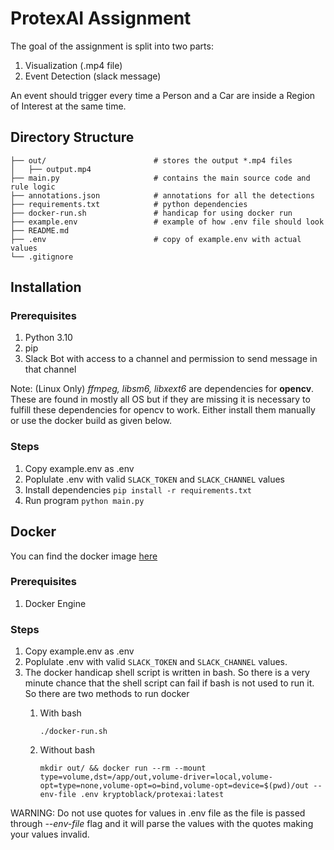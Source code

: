 # ProtexAI Assignment

The goal of the assignment is split into two parts:
1. Visualization (.mp4 file)
2. Event Detection (slack message)

An event should trigger every time a Person and a Car are inside a Region of Interest at the same time.

## Directory Structure
```
├── out/                        # stores the output *.mp4 files
│   ├── output.mp4              
├── main.py                     # contains the main source code and rule logic
├── annotations.json            # annotations for all the detections
├── requirements.txt            # python dependencies
├── docker-run.sh               # handicap for using docker run
├── example.env                 # example of how .env file should look
├── README.md  
├── .env                        # copy of example.env with actual values
└── .gitignore
```

## Installation
### Prerequisites
1. Python 3.10
2. pip
3. Slack Bot with access to a channel and permission to send message in that channel

Note: (Linux Only) *ffmpeg, libsm6, libxext6* are dependencies for **opencv**. These are found in mostly all OS but if they are missing it is necessary to fulfill these dependencies for opencv to work. Either install them manually or use the docker build as given below.

### Steps
1. Copy example.env as .env
2. Poplulate .env with valid `SLACK_TOKEN` and `SLACK_CHANNEL` values
3. Install dependencies `pip install -r requirements.txt`
4. Run program `python main.py`

## Docker
You can find the docker image [here](https://hub.docker.com/repository/docker/kryptoblack/protexai/general)

### Prerequisites
1. Docker Engine

### Steps
1. Copy example.env as .env
2. Poplulate .env with valid `SLACK_TOKEN` and `SLACK_CHANNEL` values.
3. The docker handicap shell script is written in bash. So there is a very minute chance that the shell script can fail if bash is not used to run it. So there are two methods to run docker
    1. With bash 
       ```
       ./docker-run.sh
       ```
        
    3. Without bash
        ```
        mkdir out/ && docker run --rm --mount type=volume,dst=/app/out,volume-driver=local,volume-opt=type=none,volume-opt=o=bind,volume-opt=device=$(pwd)/out --env-file .env kryptoblack/protexai:latest
        ```

WARNING: Do not use quotes for values in .env file as the file is passed through *--env-file* flag and it will parse the values with the quotes making your values invalid.
